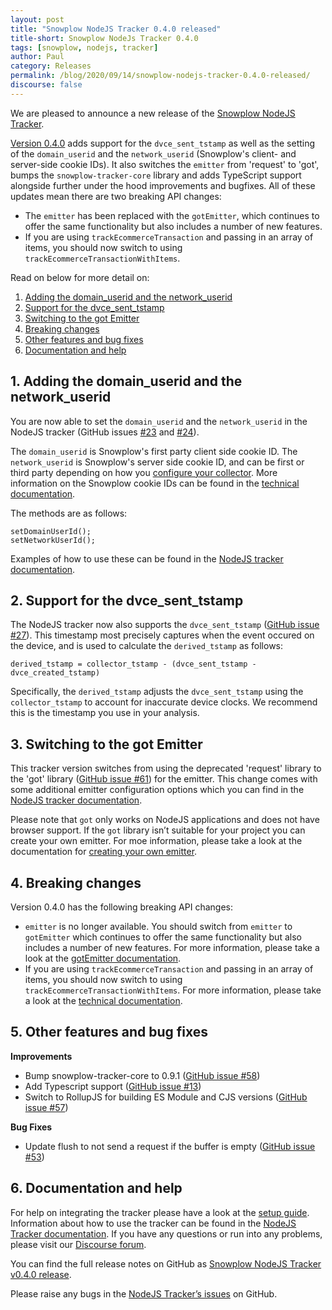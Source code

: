 ```yaml
---
layout: post
title: "Snowplow NodeJS Tracker 0.4.0 released"
title-short: Snowplow NodeJs Tracker 0.4.0
tags: [snowplow, nodejs, tracker]
author: Paul
category: Releases
permalink: /blog/2020/09/14/snowplow-nodejs-tracker-0.4.0-released/
discourse: false
---
```


We are pleased to announce a new release of the [Snowplow NodeJS Tracker](https://github.com/snowplow/snowplow-nodejs-tracker).

[Version 0.4.0](https://github.com/snowplow/snowplow-nodejs-tracker/releases/tag/0.4.0) adds support for the `dvce_sent_tstamp` as well as the setting of the `domain_userid` and the `network_userid` (Snowplow's client- and server-side cookie IDs). It also switches the `emitter` from 'request' to 'got', bumps the `snowplow-tracker-core` library and adds TypeScript support alongside further under the hood improvements and bugfixes. All of these updates mean there are two breaking API changes:

* The `emitter` has been replaced with the `gotEmitter`, which continues to offer the same functionality but also includes a number of new features.
* If you are using `trackEcommerceTransaction` and passing in an array of items, you should now switch to using `trackEcommerceTransactionWithItems`.

Read on below for more detail on:

1. [Adding the domain_userid and the network_userid](#add-ids)
2. [Support for the dvce_sent_tstamp](#support-dvce-tstamp)
3. [Switching to the got Emitter](#got-emitter)
4. [Breaking changes](#breaking-changes)
5. [Other features and bug fixes](#features-and-bugfixes)
6. [Documentation and help](#documentation-and-help)

<!--more-->

<h2 id="add-ids">1. Adding the domain_userid and the network_userid</h2>

You are now able to set the `domain_userid` and the `network_userid` in the NodeJS tracker (GitHub issues [#23](https://github.com/snowplow/snowplow-nodejs-tracker/issues/23) and [#24](https://github.com/snowplow/snowplow-nodejs-tracker/issues/24)).

The `domain_userid` is Snowplow's first party client side cookie ID. The `network_userid` is Snowplow's server side cookie ID, and can be first or third party depending on how you [configure your collector](https://snowplowanalytics.com/blog/2020/09/07/pipeline-configuration-for-complete-and-accurate-data/). More information on the Snowplow cookie IDs can be found in the [technical documentation](https://github.com/snowplow/snowplow/wiki/Javascript-Tracker-Cookies-and-Local-Storage).

The methods are as follows:

```
setDomainUserId();
setNetworkUserId();
```

Examples of how to use these can be found in the [NodeJS tracker documentation](https://docs.snowplowanalytics.com/docs/collecting-data/collecting-from-own-applications/node-js-tracker/node-js-tracker-0-4-0/configuration/#set-domain-user-id).


<h2 id="support-dvce-tstamp">2. Support for the dvce_sent_tstamp</h2>

The NodeJS tracker now also supports the `dvce_sent_tstamp` ([GitHub issue #27](https://github.com/snowplow/snowplow-nodejs-tracker/issues/27)). This timestamp most precisely captures when the event occured on the device, and is used to calculate the `derived_tstamp` as follows:

```
derived_tstamp = collector_tstamp - (dvce_sent_tstamp - dvce_created_tstamp)
```

Specifically, the `derived_tstamp` adjusts the `dvce_sent_tstamp` using the `collector_tstamp` to account for inaccurate device clocks. We recommend this is the timestamp you use in your analysis.


<h2 id="got-emitter">3. Switching to the got Emitter</h2>

This tracker version switches from using the deprecated 'request' library to the 'got' library ([GitHub issue #61](https://github.com/snowplow/snowplow-nodejs-tracker/issues/61)) for the emitter. This change comes with some additional emitter configuration options which you can find in the [NodeJS tracker documentation](https://docs.snowplowanalytics.com/docs/collecting-data/collecting-from-own-applications/node-js-tracker/node-js-tracker-0-4-0/initialization/#configure-emitter).

Please note that `got` only works on NodeJS applications and does not have browser support. If the `got` library isn’t suitable for your project you can create your own emitter. For moe information, please take a look at the documentation for [creating your own emitter](https://docs.snowplowanalytics.com/docs/collecting-data/collecting-from-own-applications/node-js-tracker/node-js-tracker-0-4-0/initialization/#create-your-own-emitter).


<h2 id="breaking-changes">4. Breaking changes</h2>

Version 0.4.0 has the following breaking API changes:

* `emitter` is no longer available. You should switch from `emitter` to `gotEmitter` which continues to offer the same functionality but also includes a number of new features. For more information, please take a look at the [gotEmitter documentation](https://snowplow.github.io/snowplow-nodejs-tracker/modules/_got_emitter_.html).
* If you are using `trackEcommerceTransaction` and passing in an array of items, you should now switch to using `trackEcommerceTransactionWithItems`. For more information, please take a look at the [technical documentation](https://snowplow.github.io/snowplow-nodejs-tracker/interfaces/_tracker_.tracker.html#trackecommercetransactionwithitems).


<h2 id="features-and-bugfixes">5. Other features and bug fixes</h2>

__Improvements__
* Bump snowplow-tracker-core to 0.9.1 ([GitHub issue #58](https://github.com/snowplow/snowplow-nodejs-tracker/issues/58))
* Add Typescript support ([GitHub issue #13](https://github.com/snowplow/snowplow-nodejs-tracker/issues/13))
* Switch to RollupJS for building ES Module and CJS versions ([GitHub issue #57](https://github.com/snowplow/snowplow-nodejs-tracker/issues/57))

__Bug Fixes__
* Update flush to not send a request if the buffer is empty ([GitHub issue #53](https://github.com/snowplow/snowplow-nodejs-tracker/issues/53))


<h2 id="documentation-and-help">6. Documentation and help</h2>

For help on integrating the tracker please have a look at the [setup guide](https://docs.snowplowanalytics.com/docs/collecting-data/collecting-from-own-applications/node-js-tracker/node-js-tracker-0-4-0/setup/). Information about how to use the tracker can be found in the [NodeJS Tracker documentation](https://docs.snowplowanalytics.com/docs/collecting-data/collecting-from-own-applications/node-js-tracker/node-js-tracker-0-4-0/). If you have any questions or run into any problems, please visit our [Discourse forum](https://discourse.snowplowanalytics.com/). 

You can find the full release notes on GitHub as [Snowplow NodeJS Tracker v0.4.0 release](https://github.com/snowplow/snowplow-nodejs-tracker/releases/tag/0.4.0).

Please raise any bugs in the [NodeJS Tracker’s issues](https://github.com/snowplow/snowplow-nodejs-tracker/issues) on GitHub.
